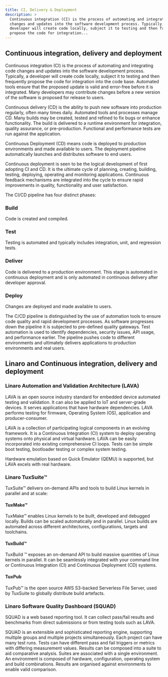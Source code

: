 ```yaml
---
title: CI, Delivery & Deployment
description: >
  Continuous integration (CI) is the process of automating and integrating code
  changes and updates into the software development process. Typically, a
  developer will create code locally, subject it to testing and then frequently
  propose the code for integration...
---
```


## Continuous integration, delivery and deployment

Continuous integration (CI) is the process of automating and integrating code changes and updates into the software development process. Typically, a developer will create code locally, subject it to testing and then frequently propose the code for integration into the code base. Automated tools ensure that the proposed update is valid and error-free before it is integrated. Many developers may contribute changes before a new version of the software is proposed for release to users.

Continuous delivery (CD) is the ability to push new software into production regularly, often many times daily. Automated tools and processes manage CD. Many builds may be created, tested and refined to fix bugs or enhance functionality. The build is delivered to a runtime environment for integration, quality assurance, or pre-production. Functional and performance tests are run against the application.

Continuous Deployment (CD) means code is deployed to production environments and made available to users. The deployment pipeline automatically launches and distributes software to end users.

Continuous deployment is seen to be the logical development of first adopting CI and CD. It is the ultimate cycle of planning, creating, building, testing, deploying, operating and monitoring applications. Continuous feedback mechanisms are integrated into the cycle to ensure rapid improvements in quality, functionality and user satisfaction.

The CI/CD pipeline has four distinct phases:

### Build

Code is created and compiled.

### Test

Testing is automated and typically includes integration, unit, and regression tests.

### Deliver

Code is delivered to a production environment. This stage is automated in continuous deployment and is only automated in continuous delivery after developer approval.

### Deploy

Changes are deployed and made available to users.

The C/CD pipeline is distinguished by the use of automation tools to ensure code quality and rapid development processes. As software progresses down the pipeline it is subjected to pre-defined quality gateways. Test automation is used to identify dependencies, security issues, API usage, and performance earlier. The pipeline pushes code to different environments and ultimately delivers applications to production environments and real users.

## Linaro and Continuous integration, delivery and deployment

### Linaro Automation and Validation Architecture (LAVA)

LAVA is an open source industry standard for embedded device automated testing and validation. It can also be applied to IoT and server-grade devices. It serves applications that have hardware dependencies. LAVA performs testing for firmware, Operating System (OS), application and producer-consumer.

LAVA is a collection of participating logical components in an evolving framework. It is a Continuous Integration (CI) system to deploy operating systems onto physical and virtual hardware. LAVA can be easily incorporated into existing comprehensive CI loops. Tests can be simple boot testing, bootloader testing or complex system testing.

Hardware emulation based on Quick Emulator (QEMU) is supported, but LAVA excels with real hardware.

### Linaro TuxSuite™

TuxSuite™ delivers on-demand APIs and tools to build Linux kernels in parallel and at scale:

#### TuxMake™

TuxMake™ enables Linux kernels to be built, developed and debugged locally. Builds can be scaled automatically and in parallel. Linux builds are automated across different architectures, configurations, targets and toolchains.

#### TuxBuild™

TuxBuild ™ exposes an on-demand API to build massive quantities of Linux kernels in parallel. It can be seamlessly integrated with your command line or Continuous Integration (CI) and Continuous Deployment (CD) systems.

#### TuxPub

TuxPub™ is the open source AWS S3-backed Serverless File Server, used by TuxSuite to globally distribute build artefacts.

### Linaro Software Quality Dashboard (SQUAD)

SQUAD is a web based reporting tool. It can collect pass/fail results and benchmarks from direct submissions or from testing tools such as LAVA.

SQUAD is an extensible and sophisticated reporting engine, supporting multiple groups and multiple projects simultaneously. Each project can have many test runs. Tests can have different pass and fail triggers or metrics with differing measurement values. Results can be composed into a suite to aid comparative analysis. Suites are associated with a single environment. An environment is composed of hardware, configuration, operating system and build combinations. Results are organised against environments to enable valid comparison.
